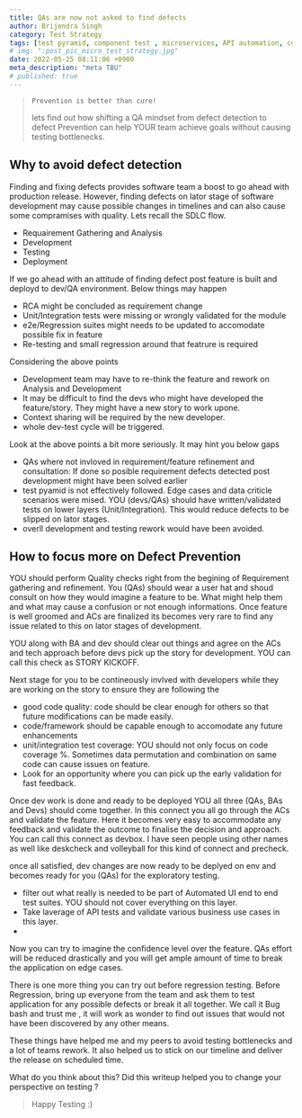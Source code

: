 ```yaml
---
title: QAs are now not asked to find defects
author: Brijendra Singh
category: Test Strategy
tags: [test pyramid, component test , microservices, API automation, contract test]
# img: ":post_pic_micro_test_strategy.jpg"
date: 2022-05-25 08:11:06 +0900
meta_description: "meta TBU"
# published: true
---
```

> `Prevention is better than cure!` 
> 
> lets find out how shifting a QA mindset from defect detection to defect Prevention can help YOUR team achieve goals without causing testing bottlenecks. 

## Why to avoid defect detection
Finding and fixing defects provides software team a boost to go ahead with production release. However, finding defects on lator stage of software development may cause possible changes in timelines and can also cause some compramises with quality.
Lets recall the SDLC flow.
- Requairement Gathering and Analysis
- Development
- Testing
- Deployment

If we go ahead with an attitude of finding defect post feature is built and deployd to dev/QA environment. Below things may happen
- RCA might be concluded as requirement change
- Unit/Integration tests were missing or wrongly validated for the module 
- e2e/Regression suites might needs to be updated to accomodate possible fix in feature
- Re-testing and small regression around that featrure is required

Considering the above points
- Development team may have to re-think the feature and rework on Analysis and Development
- It may be difficult to find the devs who might have developed the feature/story. They might have a new story to work upone.
- Context sharing will be required by the new developer.
- whole dev-test cycle will be triggered. 

Look at the above points a bit more seriously. It may hint you below gaps
- QAs where not invloved in requirement/feature refinement and consultation: If done so posible requirement defects detected post development might have been solved earlier
- test pyamid is not effectively followed. Edge cases and data criticle scenarios were mised. YOU (devs/QAs) should have written/validated tests on lower layers (Unit/Integration). This would reduce defects to be slipped on lator stages.
- overll development and testing rework would have been avoided.

## How to focus more on Defect Prevention 
YOU should perform Quality checks right from the begining of Requirement gathering and refinement. You (QAs) should wear a user hat and shoud consult on how they would imagine a feature to be. What might help them and what may cause a confusion or not enough informations.
Once feature is well groomed and ACs are finalized its becomes very rare to find any issue related to this on lator stages of development.

YOU along with BA and dev should clear out things and agree on the ACs and tech approach before devs pick up the story for development. YOU can call this check as STORY KICKOFF. 

Next stage for you to be contineously invlved with developers while they are working on the story to ensure they are following the
- good code quality: code should be clear enough for others so that future modifications can be made easily.
- code/framework should be capable enough to accomodate any future enhancements 
- unit/integration test coverage: YOU should not only focus on code coverage %. Sometimes data permutation and combination on same code can cause issues on feature. 
- Look for an opportunity where you can pick up the early validation for fast feedback.

Once dev work is done and ready to be deployed YOU all three (QAs, BAs and Devs) should come together. In this connect you all go through the ACs and validate the feature. Here it becomes very easy to accommodate any feedback and validate the outcome to finalise the decision and approach. You can call this connect as devbox. I have seen people using other names as well like deskcheck and volleyball for this kind of connect and precheck.

once all satisfied, dev changes are now ready to be deplyed on env and becomes ready for you (QAs) for the exploratory testing.
- filter out what really is needed to be part of Automated UI end to end test suites. YOU should not cover everything on this layer.
- Take laverage of API tests and validate various business use cases in this layer.
- 
Now you can try to imagine the confidence level over the feature. QAs effort will be reduced drastically and you will get ample amount of time to break the application on edge cases.

There is one more thing you can try out before regression testing. Before Regression, bring up everyone from the team and ask them to test application for any possible defects or break it all together. We call it Bug bash and trust me , it will work as wonder to find out issues that would not have been discovered by any other means.

These things have helped me and my peers to avoid testing bottlenecks and a lot of teams rework. It also helped us to stick on our timeline and deliver the release on scheduled time. 

What do you think about this? Did this writeup helped you to change your perspective on testing ? 
    
> Happy Testing :)
